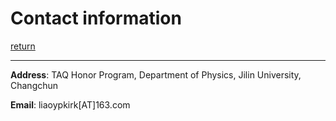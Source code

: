 # Contact information

[return](README.md)

------



**Address**: TAQ Honor Program, Department of Physics, Jilin University, Changchun



**Email**: liaoypkirk[AT]163.com

